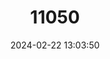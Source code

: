 ---
title: "11050"
category: "Komodomys rintjanus"
draft: false
date: 2024-02-22 13:03:50
languages:
  English: ["Komodo Rat", "Nusa Tenggara Komodomys"]
---